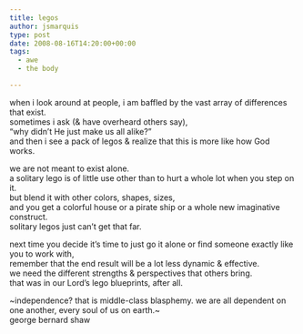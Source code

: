 ```yaml
---
title: legos
author: jsmarquis
type: post
date: 2008-08-16T14:20:00+00:00
tags:
  - awe
  - the body

---
```

when i look around at people, i am baffled by the vast array of differences that exist.  
sometimes i ask (& have overheard others say),  
&#8220;why didn&#8217;t He just make us all alike?&#8221;  
and then i see a pack of legos & realize that this is more like how God works.

we are not meant to exist alone.  
a solitary lego is of little use other than to hurt a whole lot when you step on it.  
but blend it with other colors, shapes, sizes,  
and you get a colorful house or a pirate ship or a whole new imaginative construct.  
solitary legos just can&#8217;t get that far.

next time you decide it&#8217;s time to just go it alone or find someone exactly like you to work with,  
remember that the end result will be a lot less dynamic & effective.  
we need the different strengths & perspectives that others bring.  
that was in our Lord&#8217;s lego blueprints, after all.

~independence? that is middle-class blasphemy. we are all dependent on one another, every soul of us on earth.~  
george bernard shaw